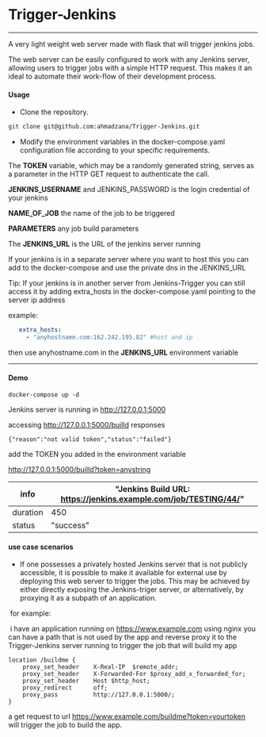 # Trigger-Jenkins

------

A very light weight web server made with flask that will trigger jenkins jobs.

The web server can be easily configured to work with any Jenkins server, allowing users to trigger jobs with a simple HTTP request. This makes it an ideal to automate their work-flow of their development process.



#### Usage

- Clone the repository.

```sh
git clone git@github.com:ahmadzana/Trigger-Jenkins.git
```

- Modify the environment variables in the docker-compose.yaml configuration file according to your specific requirements.

The **TOKEN** variable, which may be a randomly generated string, serves as a parameter in the HTTP GET request to authenticate the call.

**JENKINS_USERNAME** and JENKINS_PASSWORD is the login credential of your jenkins 

**NAME_OF_JOB** the name of the job to be triggered 

**PARAMETERS** any job build parameters 

The **JENKINS_URL** is the URL of the jenkins server running 

If your jenkins is in a separate  server where you want to host this you can add  to the docker-compose and use the private dns in the JENKINS_URL




Tip: If your jenkins is in another server from Jenkins-Trigger you can still access it by adding extra_hosts in the docker-compose.yaml pointing to the server ip address 

example: 


```yaml
   extra_hosts:
     - "anyhostname.com:162.242.195.82" #host and ip
```

then use anyhostname.com in the **JENKINS_URL** environment variable

------

#### Demo

```shell
docker-compose up -d 
```

Jenkins server is running in http://127.0.0.1:5000

accessing http://127.0.0.1:5000/builld responses

```
{"reason":"not valid token","status":"failed"}
```

add the TOKEN you added in the environment variable 

http://127.0.0.1:5000/builld?token=anystring

| info     | "Jenkins Build URL: https://jenkins.example.com/job/TESTING/44/" |
| -------- | ------------------------------------------------------------ |
| duration | 450                                                          |
| status   | "success"                                                    |





#### use case scenarios 

- If one possesses a privately hosted Jenkins server that is not publicly accessible, it is possible to make it available for external use by deploying this web server to trigger the jobs. This may be achieved by either directly exposing the Jenkins-triger server, or alternatively, by proxying it as a subpath of an application.

​       for example: 

​     i have an application running on https://www.example.com using nginx you can have a path that is not      	 used by the app and reverse proxy it to the Trigger-Jenkins server running to trigger the job that will        	 build my app 

```nginx
location /buildme {
    proxy_set_header    X-Real-IP  $remote_addr;
    proxy_set_header    X-Forwarded-For $proxy_add_x_forwarded_for;
    proxy_set_header    Host $http_host;
    proxy_redirect      off;
    proxy_pass          http://127.0.0.1:5000/;
}
```



a get request to url https://www.example.com/buildme?token=yourtoken will trigger the job to build the app.
